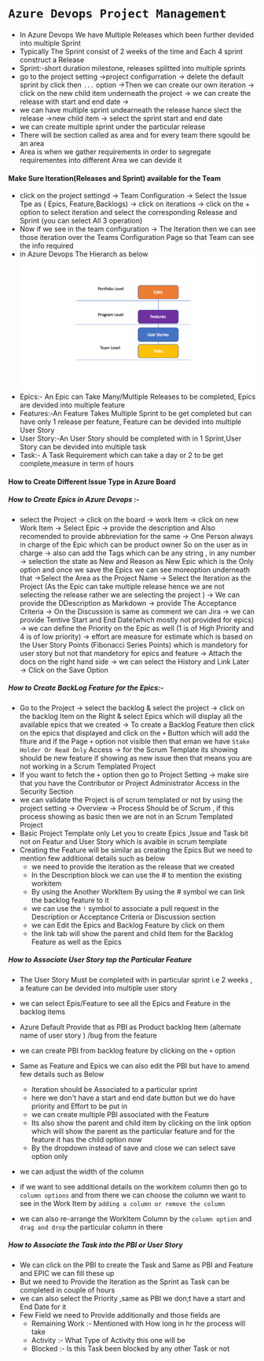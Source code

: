 # `Azure Devops Project Management`

- In Azure Devops We have Multiple Releases which been further devided into multiple Sprint
- Typically The Sprint consist of 2 weeks of the time and Each 4 sprint construct a Release
- Sprint:-short duration milestone, releases splitted into multiple sprints
- go to the project setting &rarr;project configurration &rarr; delete the default sprint by click then `...` option  &rarr;Then we can create our own iteration &rarr;
  click on the new child item underneath the project &rarr; we can create the release with start and end date &rarr;
- we can have multiple sprint undearneath the release hance slect the release &rarr;new child item &rarr; select the sprint start and end date
- we can create multiple sprint under the particular release
- There will be section called as area and for every team there sgould be an area
- Area is when we gather requirements in order to segregate requirementes into different Area we can devide it

#### Make Sure Iteration(Releases and Sprint) available for the Team

- click on the project settingd &rarr; Team Configuration &rarr; Select the Issue Tpe as ( Epics, Feature,Backlogs) &rarr; click on iterations &rarr; click on the + option
  to select iteration and select the corresponding Release and Sprint (you can select All 3 operation)
- Now if we see in the team configuration &rarr; The Iteration then we can see those iteration over the Teams Configuration Page so that Team can see the info required
- in Azure Devops The Hierarch as below
  ![alt issue](Issue_Type.png "Issue Type")
- Epics:- An Epic can Take Many/Multiple Releases to be completed, Epics are devided into multiple feature
- Features:-An Feature Takes Multiple Sprint to be get completed but can have only 1 release  per feature, Feature can be devided into multiple User Story
- User Story:-An User Story should be completed with in  1 Sprint,User Story can be devided into multiple task
- Task:- A Task Requirement which can take a day or 2 to be get complete,measure in term of hours

#### How to Create Different Issue Type in Azure Board


#####    How to Create Epics in Azure Devops :-

- select the Project &rarr; click on the board &rarr; work Item &rarr; click on new Work Item &rarr; Select Epic &rarr; provide the description and Also recomended to
  provide abbreviation for the same &rarr; One Person always in charge of the Epic which can be product owner So on the user as in charge &rarr; also can
  add the Tags which can be any string , in any number &rarr; selection the state as New and Reason as New Epic which is the Only option and once we
  save the Epics we can see moreoption underneath that &rarr;Select the Area as the Project Name &rarr; Select the Iteration as the Project (As the Epic can
  take multiple release hence we are not selecting the release rather we are selecting the project ) &rarr; We can provide the DDescription as Markdown
  &rarr; provide  The Acceptance Criteria &rarr; On the Discussion is same as comment we can Jira &rarr; we can provide Tentive Start and End Date(which mostly
  not provided for epics)  &rarr; we can define the Priority on the Epic as well (1 is of High Priority and 4 is of low priority) &rarr; effort are measure for estimate
  which is based on the User Story Points (Fibonacci Series Points) which is mandetory for user story but not that mandetory for epics and feature &rarr;
  Attach the docs on the right hand side &rarr; we can select the History and Link Later &rarr; Click on the Save Option

##### How to Create BackLog Feature for the Epics:-

- Go to the Project &rarr; select the backlog & select the project &rarr; click on the backlog Item on the Right & select Epics which will display all the available
  epics that we created &rarr; To create a Backlog Feature then click on the epics that displayed and click on the `+` Button  which will add the fiture and
  if the Page `+` option not visible then that eman we have `Stake Holder Or Read Only`  Access  &rarr; for the Scrum Template its showing should be new feature
  if showing as new issue then that means you are not working in a Scrum Templated Project
- If you want to fetch the `+` option then go to Project Setting &rarr; make sire that you have the Contributor or Project Administrator Access in the Security Section
- we can validate the Project is of scrum templated or not by using the project setting &rarr; Overview &rarr; Process Should be of Scrum  , if this process
  showing as basic then we are not in an Scrum Templated Project
- Basic Project Template only Let you to create Epics ,Issue and Task bit not on Featur and User Story which is avaible in scrum template
- Creating the Feature will be similar as creating the Epics But we need to mention few additional details such as below
  - we need to provide the iteration as the release that we created
  - In the Description block we can use the # to mention the existing workitem
  - By using the Another WorkItem By using the # symbol we can link the backlog feature to it
  - we can use the `!` symbol to associate a pull request in the Description or Acceptance Criteria or Discussion section
  - we can Edit the Epics and Backlog Feature by click on them
  - the link tab will show the parent and child Item for the Backlog Feature as well as the Epics

##### How to Associate User Story top the Particular Feature

- The User Story Must be completed with in particular sprint i.e 2 weeks , a feature can be devided into multiple user story
- we can select Epis/Feature to see all the Epics and Feature in the backlog items
- Azure Default Provide that as PBI as Product backlog Item (alternate name of user story ) /bug from the feature
- we can create PBI from backlog feature by clicking on the `+` option
- Same  as Feature and Epics we can also edit the PBI but have to amend few details such as Below

  - Iteration should be Associated to a particular sprint
  - here we don't have a start and end date button but we do have priority and Effort to be put in
  - we can create multiple PBI associated with the Feature
  - Its also show the parent and child item by clicking on the link option which will show the parent as the particular feature and for the feature it has the child option now
  - By the dropdown instead of save and close we can select save option only
- we can adjust the width of the column
- if we want to see additional details on the workitem column then go to `column options` and from there we can choose the column we want to see in the Work Item by `adding a column or remove the column`
- we can also re-arrange the WorkItem Column by the `column option` and `drag and drop` the particular column in there


##### How to Associate the Task into the PBI or User Story

- We can click on the PBI to create the Task  and Same as PBI and Feature and EPIC we can fill these up
- But we need to Provide the Iteration as the Sprint as Task can be completed in couple of hours
- we can also select the Priority ,same as PBI we don;t have a start and End Date for it
- Few Field we need to Provide additionally and  those fields are
  - Remaining Work :- Mentioned with How long in hr the process will take
  - Activity :- What Type of Activity this one will be
  - Blocked :- Is this Task been blocked by any other Task or not
